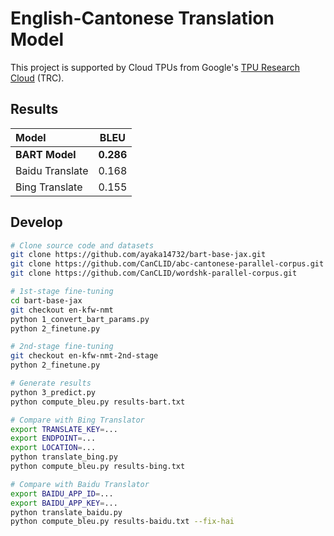 # English-Cantonese Translation Model

This project is supported by Cloud TPUs from Google's [TPU Research Cloud](https://sites.research.google/trc/about/) (TRC).

## Results

| Model | BLEU |
| :- | :-: |
| **BART Model** | **0.286** |
| Baidu Translate | 0.168 |
| Bing Translate | 0.155 |

## Develop

```sh
# Clone source code and datasets
git clone https://github.com/ayaka14732/bart-base-jax.git
git clone https://github.com/CanCLID/abc-cantonese-parallel-corpus.git
git clone https://github.com/CanCLID/wordshk-parallel-corpus.git

# 1st-stage fine-tuning
cd bart-base-jax
git checkout en-kfw-nmt
python 1_convert_bart_params.py
python 2_finetune.py

# 2nd-stage fine-tuning
git checkout en-kfw-nmt-2nd-stage
python 2_finetune.py

# Generate results
python 3_predict.py
python compute_bleu.py results-bart.txt

# Compare with Bing Translator
export TRANSLATE_KEY=...
export ENDPOINT=...
export LOCATION=...
python translate_bing.py
python compute_bleu.py results-bing.txt

# Compare with Baidu Translator
export BAIDU_APP_ID=...
export BAIDU_APP_KEY=...
python translate_baidu.py
python compute_bleu.py results-baidu.txt --fix-hai
```
